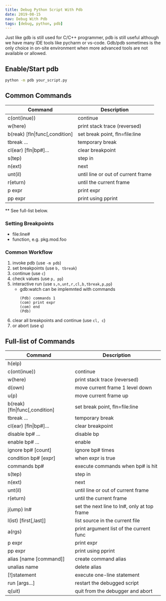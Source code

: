 ```yaml
---
title: Debug Python Script With Pdb
date: 2019-08-15
nav: Debug With Pdb
tags: [debug, python, pdb]
---
```


Just like gdb is still used for C/C++ programmer, pdb is still useful although we have many IDE tools like pycharm or vs-code.
Gdb/pdb sometimes is the only choice in on-site environment when more advanced tools are not available or allowed.

## Enable/Start pdb

````bash
python -m pdb your_script.py
````

## Common Commands
|Command           |Description|
|------------------|--------------------------------|
|c(ont(inue))      |continue                        |
|w(here)           |print stack trace (reversed)|
|b(reak) [fln\|func[,condition]|set break point, fln=file:line|
|tbreak ...        |temporary break|
|cl(ear) [fln\|bp#]...|clear breakpoint|
|s(tep)            |step in|
|n(ext)            |next|
|unt(il)           |until line or out of current frame|
|r(eturn)          |until the current frame|
|p expr            |print expr|
|pp expr           |print using pprint|

** See full-list below.

### Setting Breakpoints

* file:line#
* function, e.g. pkg.mod.foo

### Common Workflow
1. invoke pdb (use ```-m pdb```)
2. set breakpoints (use ```b, tbreak```)
3. continue (use ```c```)
4. check values (use ```p, pp```)
5. interactive run (use ```s,n,unt,r,cl,b,tbreak,p,pp```)
   * gdb:watch can be implemnted with commands
     ```
     (Pdb) commands 1
     (com) print expr
     (com) end
     (Pdb)
     ```
6. clear all breakpoints and continue (use ```cl, c```)
6. or abort (use ```q```)


## Full-list of Commands
|Command           |Description|
|------------------|--------------------------------|
|h(elp)            |
|c(ont(inue))      |continue                        |
|w(here)           |print stack trace (reversed)|
|d(own)            |move current frame 1 level down|
|u(p)              |move current frame up|
|b(reak) [fln\|func[,condition]|set break point, fln=file:line|
|tbreak ...        |temporary break|
|cl(ear) [fln\|bp#]...|clear breakpoint|
|disable bp# ...   | disable bp|
|enable bp# ...    | enable|
|ignore bp# [count]|ignore bp# times|
|condition bp# [expr]|when expr is true |
|commands bp#      |execute commands when bp# is hit|
|s(tep)            |step in|
|n(ext)            |next|
|unt(il)           |until line or out of current frame|
|r(eturn)          |until the current frame|
|j(ump) ln#        |set the next line to ln#, only at top frame|
|l(ist) [first[,last]]|list source in the current file|
|a(rgs)            |print argument list of the current func|
|p expr            |print expr|
|pp expr           |print using pprint|
|alias [name [command]]|create command alias|
|unalias name      |delete alias|
|[!]statement      |execute one-line statement|
|run [args...]     |restart the debugged script|
|q(uit)            |quit from the debugger and abort|

